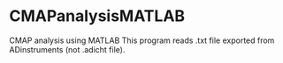 # CMAPanalysisMATLAB
CMAP analysis using MATLAB
This program reads .txt file exported from ADinstruments (not .adicht file).
